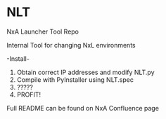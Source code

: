 # NLT
NxA Launcher Tool Repo

Internal Tool for changing NxL environments

-Install- 

1.  Obtain correct IP addresses and modify NLT.py
2.  Compile with PyInstaller using NLT.spec
3.  ?????
4.  PROFIT!

Full README can be found on NxA Confluence page
